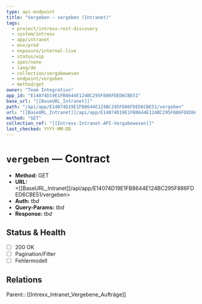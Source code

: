 ```yaml
---
type: api-endpoint
title: "Vergeben — vergeben (Intranet)"
tags:
  - project/intrexx-rest-discovery
  - system/intrexx
  - app/intranet
  - env/prod
  - exposure/internal-live
  - status/wip
  - spec/none
  - lang/de
  - collection/vergabewesen
  - endpoint/vergeben
  - method/get
owner: "Team Integration"
app_id: "E14074D19E1FB8644E124BC295F886FDED6CBE51"
base_url: "[[BaseURL_Intranet]]"
path: "/api/app/E14074D19E1FB8644E124BC295F886FDED6CBE51/vergeben"
url: "[[BaseURL_Intranet]]/api/app/E14074D19E1FB8644E124BC295F886FDED6CBE51/vergeben"
method: "GET"
collection_ref: "[[Intrexx-Intranet-API-Vergabewesen]]"
last_checked: YYYY-MM-DD
---
```


# `vergeben` — Contract
- **Method:** GET  
- **URL:** <[[BaseURL_Intranet]]/api/app/E14074D19E1FB8644E124BC295F886FDED6CBE51/vergeben>  
- **Auth:** _tbd_  
- **Query-Params:** _tbd_  
- **Response:** _tbd_

## Status & Health
- [ ] 200 OK
- [ ] Pagination/Filter
- [ ] Fehlermodell

## Relations
Parent:: [[Intrexx_Intranet_Vergebene_Aufträge]]
